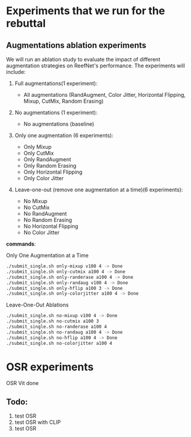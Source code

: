 # Experiments that we run for the rebuttal

## Augmentations ablation experiments

We will run an ablation study to evaluate the impact of different augmentation strategies on ReefNet's performance. The experiments will include:

1. Full augmentations(1 experiment):
    - All augmentations (RandAugment, Color Jitter, Horizontal Flipping, Mixup, CutMix, Random Erasing)

2. No augmentations (1 experiment):
    - No augmentations (baseline)

3. Only one augmentation (6 experiments):
    - Only Mixup
    - Only CutMix
    - Only RandAugment
    - Only Random Erasing
    - Only Horizontal Flipping
    - Only Color Jitter
4. Leave-one-out (remove one augmentation at a time)(6 experiments):
    - No Mixup
    - No CutMix
    - No RandAugment
    - No Random Erasing
    - No Horizontal Flipping
    - No Color Jitter

**commands**:

Only One Augmentation at a Time
```bash
./submit_single.sh only-mixup v100 4 -> Done
./submit_single.sh only-cutmix a100 4 -> Done
./submit_single.sh only-randerase a100 4 -> Done
./submit_single.sh only-randaug v100 4 -> Done
./submit_single.sh only-hflip a100 3 -> Done
./submit_single.sh only-colorjitter a100 4 -> Done
```
Leave-One-Out Ablations
```bash
./submit_single.sh no-mixup v100 4 -> Done
./submit_single.sh no-cutmix a100 3
./submit_single.sh no-randerase a100 4
./submit_single.sh no-randaug a100 4 -> Done
./submit_single.sh no-hflip a100 4 -> Done
./submit_single.sh no-colorjitter a100 4
```


# OSR experiments

OSR Vit done


## Todo:

1. test OSR
2. test OSR with CLIP
3. test OSR